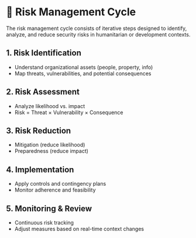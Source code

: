 # 🔄 Risk Management Cycle

The risk management cycle consists of iterative steps designed to identify, analyze, and reduce security risks in humanitarian or development contexts.

## 1. Risk Identification
- Understand organizational assets (people, property, info)
- Map threats, vulnerabilities, and potential consequences

## 2. Risk Assessment
- Analyze likelihood vs. impact
- Risk = Threat × Vulnerability × Consequence

## 3. Risk Reduction
- Mitigation (reduce likelihood)
- Preparedness (reduce impact)

## 4. Implementation
- Apply controls and contingency plans
- Monitor adherence and feasibility

## 5. Monitoring & Review
- Continuous risk tracking
- Adjust measures based on real-time context changes
